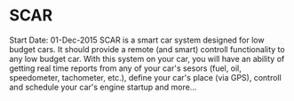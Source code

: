 # SCAR
Start Date: 01-Dec-2015
SCAR is a smart car system designed for low budget cars.
It should provide a remote (and smart) controll functionality to any low budget car. With this system on your car, you will have an ability of getting real time reports from any of your car's sesors (fuel, oil, speedometer, tachometer, etc.), define your car's place (via GPS), controll and schedule your car's engine startup and more...
